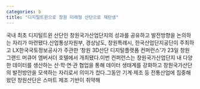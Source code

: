 ```yaml
---
categories: b
title: "디지털트윈으로 창원 미래형 산단으로 재탄생"
---
```

국내 최초 디지털트윈 산단인 창원국가산업단지의 성과를 공유하고 발전방향을 논의하는 자리가 마련됐다.산업통상자원부, 경상남도, 창원특례시, 한국산업단지공단이 주최하고 LX한국국토정보공사가 주관한 ‘창원 3D산단 디지털플랫폼 컨퍼런스’가 23일 창원 그랜드 머큐어 앰버서더 호텔에서 개최됐다.이번 컨퍼런스는 창원국가산업단지 내 다양한 데이터를 생산하는 산·학·연·관 협업을 통해 데이터 생태계를 강화하고 창원국가산단의 발전방안을 모색하는 자리로서 의미가 컸다.그동안 기계·제조 등 전통산업에 집중해왔던 창원산단은 스마트 제조 기반이 취약해